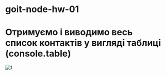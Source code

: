 # goit-node-hw-01

# Отримуємо і виводимо весь список контактів у вигляді таблиці (console.table)

<img src="https://ibb.co/M2RKrHk" alt="1">
